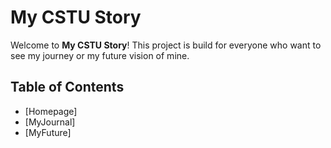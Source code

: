 # My CSTU Story

Welcome to **My CSTU Story**! This project is build for everyone who want to see my journey or my future vision of mine.

## Table of Contents

- [Homepage]
- [MyJournal]
- [MyFuture]

